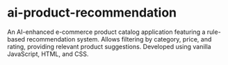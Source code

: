 # ai-product-recommendation
 An AI-enhanced e-commerce product catalog application featuring a rule-based recommendation system. Allows filtering by category, price, and rating, providing relevant product suggestions. Developed using vanilla JavaScript, HTML, and CSS.
